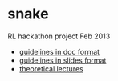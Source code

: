 # snake
RL hackathon project Feb 2013

* [guidelines in doc format](https://docs.google.com/document/d/14jjUFshtXX1Hx6aRQFToCMyN99GIpES_x0RRpnQqBQE)
* [guidelines in slides format](https://docs.google.com/presentation/d/1xYS0J2bQMeIKXbqo-ajvg_rR3MBCQ9PnlUVU5a4cczc)
* [theoretical lectures](https://drive.google.com/drive/folders/1XMMSlQ720LZyekUpZYKzA_NQ2EXV7iKC)

